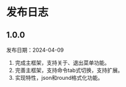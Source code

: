 # 发布日志
## 1.0.0
发布日期：2024-04-09
1. 完成主框架，支持关于、退出菜单功能。
2. 完善主框架，支持命令tab式切换，支持扩展。
3. 实现特性，json和round格式化功能。